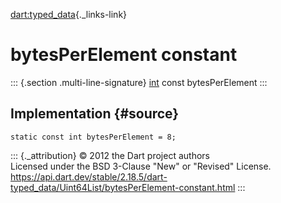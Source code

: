 [dart:typed\_data](../../dart-typed_data/dart-typed_data-library){._links-link}

bytesPerElement constant
========================

::: {.section .multi-line-signature}
[int](../../dart-core/int-class) const bytesPerElement
:::

Implementation {#source}
--------------

``` {.language-dart data-language="dart"}
static const int bytesPerElement = 8;
```

::: {._attribution}
© 2012 the Dart project authors\
Licensed under the BSD 3-Clause \"New\" or \"Revised\" License.\
<https://api.dart.dev/stable/2.18.5/dart-typed_data/Uint64List/bytesPerElement-constant.html>
:::
